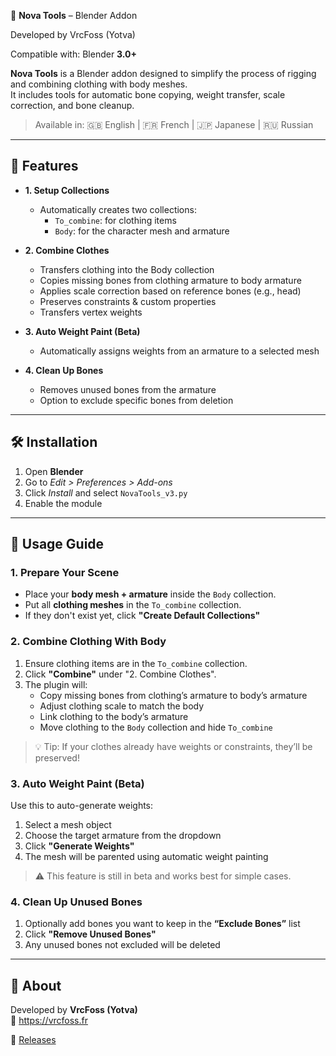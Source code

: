🧰 **Nova Tools** – Blender Addon

Developed by VrcFoss (Yotva)

Compatible with: Blender **3.0+**


**Nova Tools** is a Blender addon designed to simplify the process of rigging and combining clothing with body meshes.  
It includes tools for automatic bone copying, weight transfer, scale correction, and bone cleanup.

> Available in: 🇬🇧 English | 🇫🇷 French | 🇯🇵 Japanese | 🇷🇺 Russian

---

## 🔧 Features

- **1. Setup Collections**
  - Automatically creates two collections:
    - `To_combine`: for clothing items
    - `Body`: for the character mesh and armature

- **2. Combine Clothes**
  - Transfers clothing into the Body collection
  - Copies missing bones from clothing armature to body armature
  - Applies scale correction based on reference bones (e.g., head)
  - Preserves constraints & custom properties
  - Transfers vertex weights

- **3. Auto Weight Paint (Beta)**
  - Automatically assigns weights from an armature to a selected mesh

- **4. Clean Up Bones**
  - Removes unused bones from the armature
  - Option to exclude specific bones from deletion

---

## 🛠️ Installation

1. Open **Blender**
2. Go to *Edit > Preferences > Add-ons*
3. Click *Install* and select `NovaTools_v3.py`
4. Enable the module

---

## 📖 Usage Guide

### 1. Prepare Your Scene

- Place your **body mesh + armature** inside the `Body` collection.
- Put all **clothing meshes** in the `To_combine` collection.
- If they don't exist yet, click **"Create Default Collections"**

### 2. Combine Clothing With Body

1. Ensure clothing items are in the `To_combine` collection.
2. Click **"Combine"** under "2. Combine Clothes".
3. The plugin will:
   - Copy missing bones from clothing’s armature to body’s armature
   - Adjust clothing scale to match the body
   - Link clothing to the body’s armature
   - Move clothing to the `Body` collection and hide `To_combine`

> 💡 Tip: If your clothes already have weights or constraints, they’ll be preserved!

### 3. Auto Weight Paint (Beta)

Use this to auto-generate weights:

1. Select a mesh object
2. Choose the target armature from the dropdown
3. Click **"Generate Weights"**
4. The mesh will be parented using automatic weight painting

> ⚠️ This feature is still in beta and works best for simple cases.

### 4. Clean Up Unused Bones

1. Optionally add bones you want to keep in the **“Exclude Bones”** list
2. Click **"Remove Unused Bones"**
3. Any unused bones not excluded will be deleted

---

## 💬 About

Developed by **VrcFoss (Yotva)**  
🔗 [https://vrcfoss.fr ](https://vrcfoss.fr )

🧰 [Releases](https://github.com/VrcFoss/NovaTools/releases)
    
